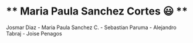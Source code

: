 # ** Maria Paula Sanchez Cortes :smiley: **

Josmar Diaz - Maria Paula Sanchez C. - Sebastian Paruma - Alejandro Tabraj - Joise Penagos
